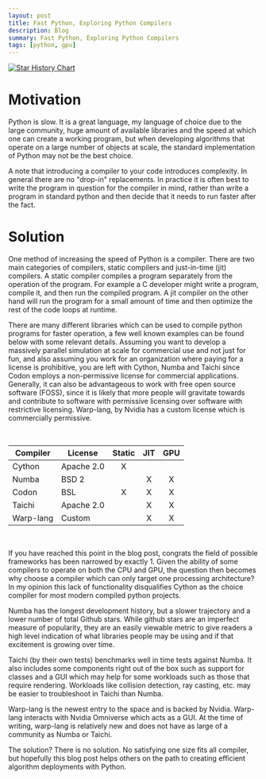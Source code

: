 ```yaml
---
layout: post
title: Fast Python, Exploring Python Compilers
description: Blog
summary: Fast Python, Exploring Python Compilers
tags: [python, gpu]
---
```




[![Star History Chart](https://api.star-history.com/svg?repos=cython/cython,exaloop/codon,taichi-dev/taichi,numba/numba,nvidia/warp&type=Date)](https://star-history.com/#cython/cython&exaloop/codon&taichi-dev/taichi&numba/numba&nvidia/warp&Date)

# Motivation

Python is slow.  It is a great language, my language of choice due to the large community, huge amount of available libraries and the speed at which one can create a working program, but when developing algorithms that operate on a large number of objects at scale, the standard implementation of Python may not be the best choice.  

A note that introducing a compiler to your code introduces complexity.  In general there are no "drop-in" replacements.  In practice it is often best to write the program in question for the compiler in mind, rather than write a program in standard python and then decide that it needs to run faster after the fact.  

# Solution

One method of increasing the speed of Python is a compiler.  There are two main categories of compilers, static compilers and just-in-time (jit) compilers.  A static compiler compiles a program separately from the operation of the program.  For example a C developer might write a program, compile it, and then run the compiled program.  A jit compiler on the other hand will run the program for a small amount of time and then optimize the rest of the code loops at runtime.  

There are many different libraries which can be used to compile python programs for faster operation, a few well known examples can be found below with some relevant details.  Assuming you want to develop a massively parallel simulation at scale for commercial use and not just for fun, and also assuming you work for an organization where paying for a license is prohibitive, you are left with Cython, Numba and Taichi since Codon employs a non-permissive license for commercial applications.  Generally, it can also be advantageous to work with free open source software (FOSS), since it is likely that more people will gravitate towards and contribute to software with permissive licensing over software with restrictive licensing.   Warp-lang, by Nvidia has a custom license which is commercially permissive.

<br />

| Compiler    | License     | Static      | JIT         | GPU         |
| ----------- | ----------- | :---------: | :---------: | :---------: |
| Cython      | Apache 2.0  |      X      |             |             |
| Numba       | BSD 2       |             |      X      |       X     |
| Codon       | BSL         |      X      |      X      |       X     |
| Taichi      | Apache 2.0  |             |      X      |       X     |
| Warp-lang   | Custom      |             |      X      |       X     |

<br />

If you have reached this point in the blog post, congrats the field of possible frameworks has been narrowed by exactly 1.  Given the ability of some compilers to operate on both the CPU and GPU, the question then becomes why choose a compiler which can only target one processing architecture?  In my opinion this lack of functionality disqualifies Cython as the choice compiler for most modern compiled python projects.  

Numba has the longest development history, but a slower trajectory and a lower number of total Github stars.  While github stars are an imperfect measure of popularity, they are an easily viewable metric to give readers a high level indication of what libraries people may be using and if that excitement is growing over time. 

Taichi (by their own tests) benchmarks well in time tests against Numba.  It also includes some components right out of the box such as support for classes and a GUI which may help for some workloads such as those that require rendering.  Workloads like collision detection, ray casting, etc. may be easier to troubleshoot in Taichi than Numba.  

Warp-lang is the newest entry to the space and is backed by Nvidia.  Warp-lang interacts with Nvidia Omniverse which acts as a GUI.  At the time of writing, warp-lang is relatively new and does not have as large of a community as Numba or Taichi.  

The solution?  There is no solution.  No satisfying one size fits all compiler, but hopefully this blog post helps others on the path to creating efficient algorithm deployments with Python.